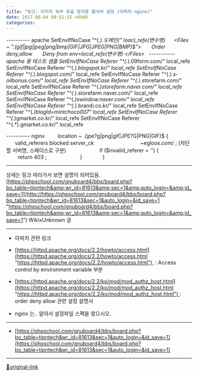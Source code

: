 ```yaml
---
title: "링크: 이미지 외부 유출 방지용 웹서버 설정 (아파치 nginx)"
date: 2017-08-04 08:51:55 +0900
categories: 
---
```

  

---------- apache
SetEnvIfNoCase "^(.*).도메인/" loacl_refe(변수명)     
&lt;Files ~ "\.(gif|jpg|jpeg|png|bmp|GIF|JPG|JPEG|PNG|BMP)$"&gt;      
Order deny,allow      
Deny from env=local_refe(변수명)
&lt;/Files&gt;
 
----------- apache 용 테스트 샘플
SetEnvIfNoCase Referer "^(.*).09form.com/" local_refe
SetEnvIfNoCase Referer "^(.*).blogspot.kr/" local_refe
SetEnvIfNoCase Referer "^(.*).blogspot.com/" local_refe
SetEnvIfNoCase Referer "^(.*).s-oilbonus.com/" local_refe
SetEnvIfNoCase Referer "^(.*).storefarm.com/" local_refe
SetEnvIfNoCase Referer "^(.*)storefarm.naver.com/" local_refe
SetEnvIfNoCase Referer "^(.*).storefarm.naver.com/" local_refe
SetEnvIfNoCase Referer "^(.*)swindow.naver.com/" local_refe
SetEnvIfNoCase Referer "^(.*).brandi.co.kr/" local_refe
SetEnvIfNoCase Referer "^(.*)blogId=mintchoco007" local_refe
SetEnvIfNoCase Referer "^(.*)gmarket.co.kr/" local_refe
SetEnvIfNoCase Referer "^(.*).gmarket.co.kr/" local_refe
  
  

---------- nginx
        location ~ \.(jpe?g|png|gif|JPE?G|PNG|GIF)$ {     
                valid_referers blocked server_ck      
                         ~egloos\.com/ ; (차단할 서버명, 스페이스로 구분)      
                if ($invalid_referer = '') {      
                        return 403 ;      
                }     
        }     



- - - - - -


상세는 링크 따라가서 보면 설명이 되어있음.
[https://phpschool.com/gnuboard4/bbs/board.php?bo_table=tipntech&amp;wr_id=81613&amp;sec=1&amp;auto_login=&amp;id_save=1](http://https://phpschool.com/gnuboard4/bbs/board.php?bo_table=tipntech&wr_id=81613&sec=1&auto_login=&id_save=1 "https://phpschool.com/gnuboard4/bbs/board.php?bo_table=tipntech&amp;wr_id=81613&amp;sec=1&amp;auto_login=&amp;id_save=1")
WikixUnknown 글
- - - - - -

- 아파치 관련 링크
- [https://httpd.apache.org/docs/2.2/howto/access.html](https://httpd.apache.org/docs/2.2/howto/access.html "https://httpd.apache.org/docs/2.2/howto/access.html")  : Access control by environment variable 부분
- [https://httpd.apache.org/docs/2.2/ko/mod/mod_authz_host.html](https://httpd.apache.org/docs/2.2/ko/mod/mod_authz_host.html "https://httpd.apache.org/docs/2.2/ko/mod/mod_authz_host.html") : order deny allow 관련 설정 설명서

- nginx 는.. 알아서 설정파일 스펙을 찾으시오.





***
+ [https://phpschool.com/gnuboard4/bbs/board.php?bo_table=tipntech&wr_id=81613&sec=1&auto_login=&id_save=1](https://phpschool.com/gnuboard4/bbs/board.php?bo_table=tipntech&wr_id=81613&sec=1&auto_login=&id_save=1)


***
[🔗original-link](http://www.mins01.com/mh/tech/read/1100)